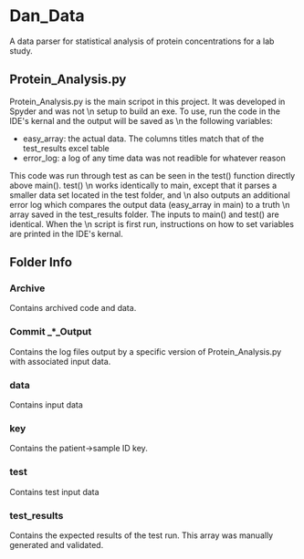 # Dan_Data
A data parser for statistical analysis of protein concentrations for a lab study.

## Protein_Analysis.py
Protein_Analysis.py is the main scripot in this project. It was developed in Spyder and was not \n
setup to build an exe. To use, run the code in the IDE's kernal and the output will be saved as \n
the following variables:
- easy_array: the actual data. The columns titles match that of the test_results excel table
- error_log: a log of any time data was not readible for whatever reason

This code was run through test as can be seen in the test() function directly above main(). test() \n
works identically to main, except that it parses a smaller data set located in the test folder, and \n
also outputs an additional error log which compares the output data (easy_array in main) to a truth \n
array saved in the test_results folder. The inputs to main() and test() are identical. When the \n
script is first run, instructions on how to set variables are printed in the IDE's kernal. 

## Folder Info
### Archive
Contains archived code and data.

### Commit _*_Output
Contains the log files output by a specific version of Protein_Analysis.py with associated input data.

### data
Contains input data

### key
Contains the patient->sample ID key.

### test
Contains test input data

### test_results
Contains the expected results of the test run. This array was manually generated and validated.
